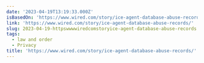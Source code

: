```yaml
---
date: '2023-04-19T13:19:33.000Z'
isBasedOn: 'https://www.wired.com/story/ice-agent-database-abuse-records/'
link: 'https://www.wired.com/story/ice-agent-database-abuse-records/'
slug: 2023-04-19-httpswwwwiredcomstoryice-agent-database-abuse-records
tags:
  - law and order
  - Privacy
title: 'https://www.wired.com/story/ice-agent-database-abuse-records/'
---
```


